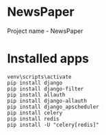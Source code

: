 # NewsPaper
Project name - NewsPaper

# Installed apps
    venv\scripts\activate
    pip install django
    pip install django-filter
    pip install allauth
    pip install django-allauth
    pip install django_apscheduler
    pip install celery
    pip install redis
    pip install -U "celery[redis]"   
